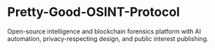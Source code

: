 # Pretty-Good-OSINT-Protocol
Open-source intelligence and blockchain forensics platform with AI automation, privacy-respecting design, and public interest publishing.
